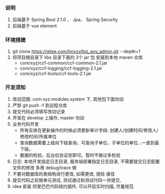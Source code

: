 ### 说明
1. 后端基于 Spring Boot 2.1.0 、 Jpa、 Spring Security
2. 前端基于 vue element

### 环境搭建
1. git clone https://gitee.com/hnxzy/biz_gov_admin.git --depth=1
2. 将项目根目录下 libs 目录下面的 3个 jar 包 安装到本地 maven 仓库 
    - com/xyz/ccf-common/ccf-common-2.1.jar
    - com/xyz/ccf-logging/ccf-logging-2.1.jar
    - com/xyz/ccf-tools/ccf-tools-2.1.jar
    
### 开发须知
1. 改动范围: com.xyz.modules.system 下, 其他包下面勿动
2. 严禁 git push -f 到远程仓库
3. 提交代码必须填写改动记录
4. 开发在 develop 上操作, master 勿动
5. 业务代码开发
   - 所有实体在更新操作的时候必须更新审计字段: 创建人/创建时间/修改人/修改时间/所属单位
   - 查询数据需要上级向下级查询，可查询子单位，子单位的单位…一直到最下级。
   - 数据的检验，后台仅验证空即可。暂时不做过多检验
6. 日志: 本地开发指定日志目录, 服务端部署指定日志目录, 不需要提交日志配置文件的修改
   多用 debug/trace 做
7. 不要对数据库的表结构进行更改, 如需更改, 提给 康佳
8. 提交代码之前做单元测试, 测试通过和测试代码一并提交, 
9. idea 安装 阿里巴巴代码规约插件, 可以开启实时扫描, 尽量规范